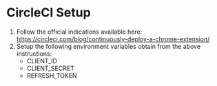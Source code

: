 # CircleCI Setup

1. Follow the official indications available here: https://circleci.com/blog/continuously-deploy-a-chrome-extension/
2. Setup the following environment variables obtain from the above instructions:
   - CLIENT_ID
   - CLIENT_SECRET
   - REFRESH_TOKEN